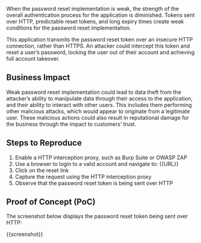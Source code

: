 When the password reset implementation is weak, the strength of the overall authentication process for the application is diminished. Tokens sent over HTTP, predictable reset tokens, and long expiry times create weak conditions for the password reset implementation.

This application transmits the password reset token over an insecure HTTP connection, rather than HTTPS. An attacker could intercept this token and reset a user’s password, locking the user out of their account and achieving full account takeover.

## Business Impact

Weak password reset implementation could lead to data theft from the attacker’s ability to manipulate data through their access to the application, and their ability to interact with other users. This includes them performing other malicious attacks, which would appear to originate from a legitimate user. These malicious actions could also result in reputational damage for the business through the impact to customers’ trust.

## Steps to Reproduce

1. Enable a HTTP interception proxy, such as Burp Suite or OWASP ZAP
1. Use a browser to login to a valid account and navigate to: {{URL}}
1. Click on the reset link
1. Capture the request using the HTTP interception proxy
1. Observe that the password reset token is being sent over HTTP

## Proof of Concept (PoC)

The screenshot below displays the password reset token being sent over HTTP:

{{screenshot}}
